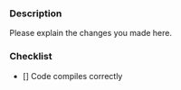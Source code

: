 ### Description
Please explain the changes you made here.

### Checklist
- [] Code compiles correctly